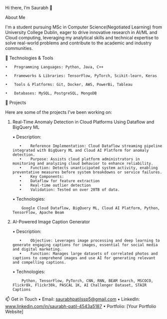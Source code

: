 Hi there, I’m Saurabh 👋

About Me

I'm a student pursuing MSc in Computer Science(Negotiated Learning) from University College Dublin, eager to drive innovative research in AI/ML and Cloud computing, leveraging my analytical skills and technical expertise to solve real-world problems and contribute to the academic and industry communities.

🔧 Technologies & Tools

	•	Programming Languages: Python, Java, C++ 
 
	•	Frameworks & Libraries: TensorFlow, PyTorch, Scikit-learn, Keras
 
	•	Tools & Platforms: Git, Docker, AWS, PowerBi, Tableau
 
	•	Databases: MySQL, PostgreSQL, MongoDB

 🌟 Projects
 
 Here are some of the projects I’ve been working on:

 1. Real-Time Anomaly Detection in Cloud Platforms Using Dataflow and BigQuery ML
    
	•	Description:

		   •	Reference Implementation: Cloud Dataflow streaming pipeline integrated with BigQuery ML and Cloud AI Platform for anomaly detection.
		   •	Purpose: Assists cloud platform administrators in monitoring and analyzing cloud behavior to enhance reliability.
		   •	Function: Detects unanticipated system activity, enabling preventative measures before system breakdowns or service failures.
		   •	Key Components:
		   •	Dataflow for feature extraction
		   •	Real-time outlier detection
		   •	Validation: Tested on over 20TB of data.

	•	Technologies:

			Google Cloud Dataflow, BigQuery ML, Cloud AI Platform, Python, TensorFlow, Apache Beam

 3. AI-Powered Image Caption Generator
    
	•	Description:

		   •	Objective: Leverages image processing and deep learning to generate engaging captions for images, essential for social media and digital marketing.
		   •	Function: Manages large datasets of correlated photos and captions to comprehend images and use AI for generating relevant and compelling captions.

	•	Technologies:

			Python, TensorFlow, PyTorch, CNN, RNN, BEAM Search, MSCOCO, Flickr8k, Flickr30k, PASCAL 1K, AI Challenger Dataset, STAIR Captions

📫 Get in Touch
	•	Email: saurabhpatilssp5@gmail.com
	•	LinkedIn: www.linkedin.com/in/saurabh-patil-4543a5187
	•	Portfolio: [Your Portfolio Website]

 
<!---
Saurabh-patil05/Saurabh-patil05 is a ✨ special ✨ repository because its `README.md` (this file) appears on your GitHub profile.
You can click the Preview link to take a look at your changes.
--->
